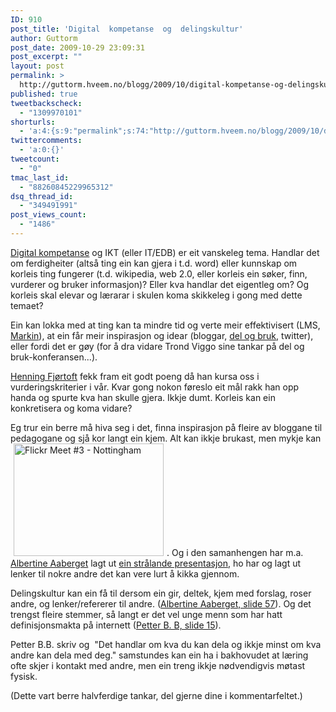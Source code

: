 ```yaml
---
ID: 910
post_title: 'Digital  kompetanse  og  delingskultur'
author: Guttorm
post_date: 2009-10-29 23:09:31
post_excerpt: ""
layout: post
permalink: >
  http://guttorm.hveem.no/blogg/2009/10/digital-kompetanse-og-delingskultur/
published: true
tweetbackscheck:
  - "1309970101"
shorturls:
  - 'a:4:{s:9:"permalink";s:74:"http://guttorm.hveem.no/blogg/2009/10/digital-kompetanse-og-delingskultur/";s:7:"tinyurl";s:26:"http://tinyurl.com/ykncw48";s:4:"isgd";s:18:"http://is.gd/4HwYw";s:5:"bitly";s:20:"http://bit.ly/3mr2qO";}'
twittercomments:
  - 'a:0:{}'
tweetcount:
  - "0"
tmac_last_id:
  - "88260845229965312"
dsq_thread_id:
  - "349491991"
post_views_count:
  - "1486"
---
```

<a href="http://udir.no/grep?sokestreng=digital">Digital kompetanse</a> og IKT (eller IT/EDB) er eit vanskeleg tema. Handlar det om ferdigheiter (altså ting ein kan gjera i t.d. word) eller kunnskap om korleis ting fungerer (t.d. wikipedia, web 2.0, eller korleis ein søker, finn, vurderer og bruker informasjon)? Eller kva handlar det eigentleg om? Og korleis skal elevar og lærarar i skulen koma skikkeleg i gong med dette temaet?

Ein kan lokka med at ting kan ta mindre tid og verte meir effektivisert (LMS, <a href="http://nettbitenmin.blogspot.com/2009/08/skjermvideo-og-markin.html">Markin</a>), at ein får meir inspirasjon og idear (bloggar, <a href="http://delogbruk.ning.com">del og bruk</a>, twitter), eller fordi det er gøy (for å dra vidare Trond Viggo sine tankar på del og bruk-konferansen...).

<a href="http://bestpraksis.blogspot.com/">Henning Fjørtoft</a> fekk fram eit godt poeng då han kursa oss i vurderingskriterier i vår. Kvar gong nokon føreslo eit mål rakk han opp handa og spurte kva han skulle gjera. Ikkje dumt. Korleis kan ein konkretisera og koma vidare?

Eg trur ein berre må hiva seg i det, finna inspirasjon på fleire av bloggane til pedagogane og sjå kor langt ein kjem. Alt kan ikkje brukast, men mykje kan<a href="http://www.flickr.com/photos/19441346@N00/2425374221"><img class="alignright" style="border: 0pt none; margin-left: 5px; margin-right: 5px;" title="Flickr Meet #3 - Nottingham" src="http://farm3.static.flickr.com/2278/2425374221_e7e9cd85a6_m.jpg" border="0" alt="Flickr Meet #3 - Nottingham" hspace="5" width="240" height="180" /></a>. Og i den samanhengen har m.a. <a href="http://albertine.mediasogndalvgs.com/blog">Albertine Aaberget</a> lagt ut <a href="http://albertine.mediasogndalvgs.com/blog/?p=307">ein strålande presentasjon</a>, ho har og lagt ut lenker til nokre andre det kan vere lurt å kikka gjennom.

Delingskultur kan ein få til dersom ein gir, deltek, kjem med forslag, roser andre, og lenker/refererer til andre. (<a href="http://albertine.mediasogndalvgs.com/blog/?p=307">Albertine Aaberget, slide 57</a>). Og det trengst fleire stemmer, så langt er det vel unge menn som har hatt definisjonsmakta på internett (<a href="http://www.slideshare.net/PetterB/foredrag-om-delingskulturen">Petter B. B, slide 15</a>).

Petter B.B. skriv og  "Det handlar om kva du kan dela og ikkje minst om kva andre kan dela med deg." samstundes kan ein ha i bakhovudet at læring ofte skjer i kontakt med andre, men ein treng ikkje nødvendigvis møtast fysisk.

(Dette vart berre halvferdige tankar, del gjerne dine i kommentarfeltet.)